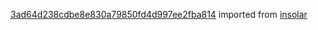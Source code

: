 [3ad64d238cdbe8e830a79850fd4d997ee2fba814](https://github.com/insolar/insolar/commit/3ad64d238cdbe8e830a79850fd4d997ee2fba814) imported from [insolar](https://github.com/insolar/insolar)
